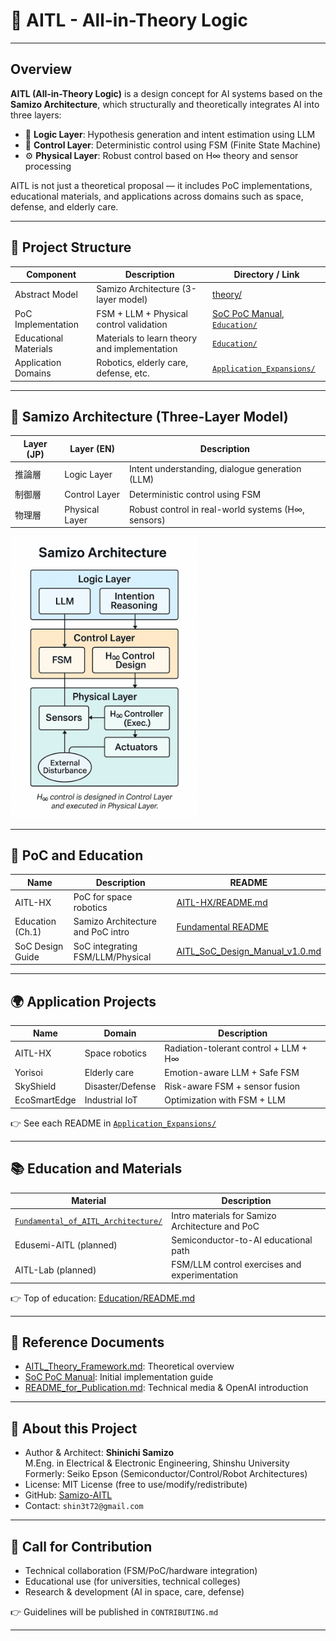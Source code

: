 # 🧠 AITL - All-in-Theory Logic

---

## Overview

**AITL (All-in-Theory Logic)** is a design concept for AI systems based on the **Samizo Architecture**, which structurally and theoretically integrates AI into three layers:

- 🧠 **Logic Layer**: Hypothesis generation and intent estimation using LLM  
- 🔁 **Control Layer**: Deterministic control using FSM (Finite State Machine)  
- ⚙️ **Physical Layer**: Robust control based on H∞ theory and sensor processing  

AITL is not just a theoretical proposal — it includes PoC implementations, educational materials, and applications across domains such as space, defense, and elderly care.

---

## 🧱 Project Structure

| Component         | Description                             | Directory / Link |
|-------------------|------------------------------------------|------------------|
| Abstract Model    | Samizo Architecture (3-layer model)      | [theory/](https://github.com/Samizo-AITL/theory) |
| PoC Implementation| FSM + LLM + Physical control validation  | [SoC PoC Manual](https://github.com/Samizo-AITL/aitl-lab/blob/main/docs/SoC_PoC_Manual_v5.0.md), [`Education/`](./Education/) |
| Educational Materials | Materials to learn theory and implementation | [`Education/`](./Education/) |
| Application Domains | Robotics, elderly care, defense, etc.  | [`Application_Expansions/`](./Application_Expansions/) |

---

## 🔬 Samizo Architecture (Three-Layer Model)

| Layer (JP)    | Layer (EN)      | Description                                     |
|---------------|------------------|-------------------------------------------------|
| 推論層        | Logic Layer      | Intent understanding, dialogue generation (LLM) |
| 制御層        | Control Layer    | Deterministic control using FSM                |
| 物理層        | Physical Layer   | Robust control in real-world systems (H∞, sensors) |

<img src="./docs/images/samizo_architecture_v4.png" alt="Samizo Architecture" width="300"/>

---

## 🚀 PoC and Education

| Name              | Description                        | README |
|-------------------|------------------------------------|--------|
| AITL-HX           | PoC for space robotics              | [AITL-HX/README.md](./Education/Fundamental_of_AITL_Architecture/Robotics_Control_Examples/AITL-HX/README.md) |
| Education (Ch.1)  | Samizo Architecture and PoC intro  | [Fundamental README](./Education/Fundamental_of_AITL_Architecture/README.md) |
| SoC Design Guide  | SoC integrating FSM/LLM/Physical    | [AITL_SoC_Design_Manual_v1.0.md](https://github.com/Samizo-AITL/aitl-lab/blob/main/docs/soc-manual/AITL_SoC_Design_Manual_v1.0.md) |

---

## 🌍 Application Projects

| Name           | Domain         | Description                                 |
|----------------|----------------|---------------------------------------------|
| AITL-HX        | Space robotics | Radiation-tolerant control + LLM + H∞       |
| Yorisoi        | Elderly care   | Emotion-aware LLM + Safe FSM                |
| SkyShield      | Disaster/Defense| Risk-aware FSM + sensor fusion              |
| EcoSmartEdge   | Industrial IoT | Optimization with FSM + LLM                 |

👉 See each README in [`Application_Expansions/`](./Application_Expansions/)

---

## 📚 Education and Materials

| Material                              | Description                                 |
|--------------------------------------|---------------------------------------------|
| [`Fundamental_of_AITL_Architecture/`](./Education/Fundamental_of_AITL_Architecture/) | Intro materials for Samizo Architecture and PoC |
| Edusemi-AITL (planned)               | Semiconductor-to-AI educational path         |
| AITL-Lab (planned)                   | FSM/LLM control exercises and experimentation |

👉 Top of education: [Education/README.md](./Education/README.md)

---

## 📄 Reference Documents

- [AITL_Theory_Framework.md](./docs/AITL_Theory_Framework.md): Theoretical overview  
- [SoC PoC Manual](https://github.com/Samizo-AITL/aitl-lab/blob/main/docs/SoC_PoC_Manual_v5.0.md): Initial implementation guide  
- [README_for_Publication.md](./README_for_Publication.md): Technical media & OpenAI introduction

---

## 🧾 About this Project

- Author & Architect: **Shinichi Samizo**  
  M.Eng. in Electrical & Electronic Engineering, Shinshu University  
  Formerly: Seiko Epson (Semiconductor/Control/Robot Architectures)  
- License: MIT License (free to use/modify/redistribute)  
- GitHub: [Samizo-AITL](https://github.com/Samizo-AITL)  
- Contact: `shin3t72@gmail.com`

---

## 🤝 Call for Contribution

- Technical collaboration (FSM/PoC/hardware integration)  
- Educational use (for universities, technical colleges)  
- Research & development (AI in space, care, defense)

👉 Guidelines will be published in `CONTRIBUTING.md`

---
